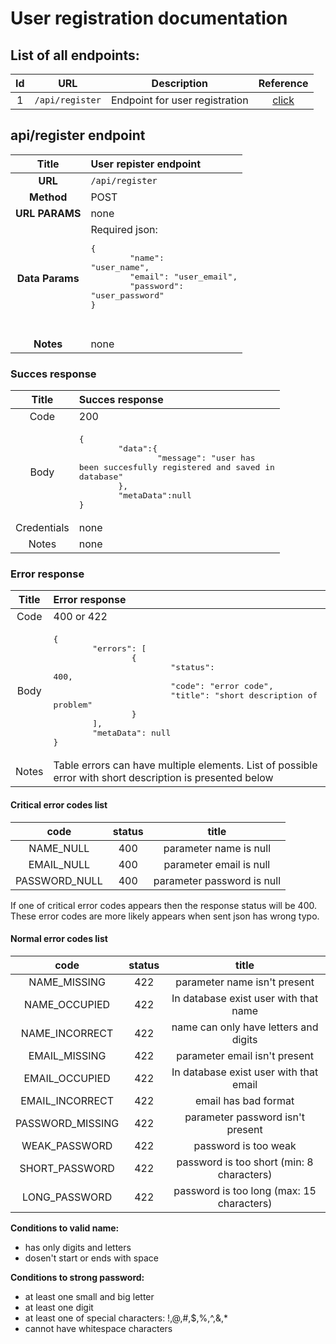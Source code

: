 # User registration documentation

## List of all endpoints:

| Id |URL|Description|Reference|
|:-:|:-:|:-:|:-:|
|1|`/api/register`|Endpoint for user registration|[click](#apiregister-endpoint)|


## api/register endpoint
| Title | User repister endpoint  |
|:-:|:-|
| __URL__  | `/api/register` |
| __Method__    | POST      |
| __URL PARAMS__ | none      |
|__Data Params__|Required json:<pre>{<br>&#9;"name": "user_name",<br>&#9;"email": "user_email",<br>&#9;"password": "user_password"<br>}<pre>|
|__Notes__|none |

### Succes response
|Title|Succes response|
|:-:|:-|
|Code|200|
|Body|<pre>{<br>&#9;"data":{<br>&#9;&#9;"message": "user has been succesfully registered and saved in database"<br>&#9;},<br>&#9;"metaData":null<br>}</pre>|
|Credentials| none |
|Notes| none |

### Error response
|Title|Error response|
|:-:|:-|
|Code|400 or 422|
|Body|<pre>{<br>&#9;"errors": [<br>&#9;&#9;{<br>&#9;&#9;&#9;"status": 400,<br>&#9;&#9;&#9;"code": "error code",<br>&#9;&#9;&#9;"title": "short description of problem"<br>&#9;&#9;}<br>&#9;],<br>&#9;"metaData": null<br>}</pre>|
|Notes| Table errors can have multiple elements. List of possible error with short description is presented below |

#### Critical  error codes list
|code|status|title|
|:-:|:-:|:-:|
|NAME_NULL|400|parameter name is null|
|EMAIL_NULL|400|parameter email is null|
|PASSWORD_NULL|400|parameter password is null|

If one of critical error codes appears then the response status will be 400.  \
These error codes are more likely appears when sent json has wrong typo.

#### Normal error codes list
|code|status|title|
|:-:|:-:|:-:|
|NAME_MISSING|422|parameter name isn't present|
|NAME_OCCUPIED|422|In database exist user with that name|
|NAME_INCORRECT|422|name can only have letters and digits|
|EMAIL_MISSING|422|parameter email isn't present|
|EMAIL_OCCUPIED|422|In database exist user with that email|
|EMAIL_INCORRECT|422|email has bad format|
|PASSWORD_MISSING|422|parameter password isn't present|
|WEAK_PASSWORD|422|password is too weak|
|SHORT_PASSWORD|422|password is too short (min: 8 characters)|
|LONG_PASSWORD|422|password is too long (max: 15 characters)|

__Conditions to valid name:__
- has only digits and letters
- dosen't start or ends with space

__Conditions to strong password:__
- at least one small and big letter
- at least one digit 
- at least one of special characters: !,@,#,$,%,^,&,*  
- cannot have whitespace characters  
